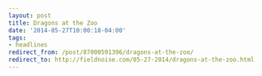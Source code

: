 ```yaml
---
layout: post 
title: Dragons at the Zoo 
date: '2014-05-27T10:00:18-04:00' 
tags: 
- headlines 
redirect_from: /post/87000591396/dragons-at-the-zoo/
redirect_to: http://fieldnoise.com/05-27-2014/dragons-at-the-zoo.html
---
```


